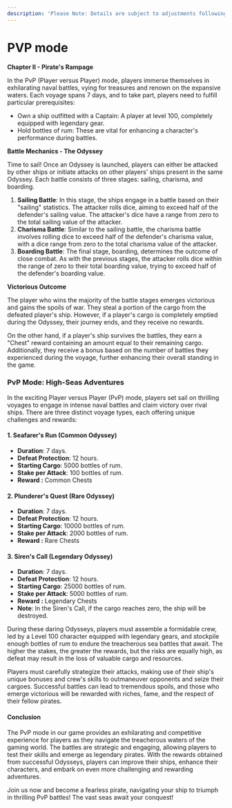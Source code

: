 ```yaml
---
description: 'Please Note: Details are subject to adjustments following balance reviews.'
---
```


# PVP mode

**Chapter II - Pirate's Rampage**

In the PvP (Player versus Player) mode, players immerse themselves in exhilarating naval battles, vying for treasures and renown on the expansive waters. Each voyage spans 7 days, and to take part, players need to fulfill particular prerequisites:

* Own a ship outfitted with a Captain: A player at level 100, completely equipped with legendary gear.
* Hold bottles of rum: These are vital for enhancing a character's performance during battles.

**Battle Mechanics - The Odyssey**

Time to sail! Once an Odyssey is launched, players can either be attacked by other ships or initiate attacks on other players' ships present in the same Odyssey. Each battle consists of three stages: sailing, charisma, and boarding.

1. **Sailing Battle**: In this stage, the ships engage in a battle based on their "sailing" statistics. The attacker rolls dice, aiming to exceed half of the defender's sailing value. The attacker's dice have a range from zero to the total sailing value of the attacker.
2. **Charisma Battle**: Similar to the sailing battle, the charisma battle involves rolling dice to exceed half of the defender's charisma value, with a dice range from zero to the total charisma value of the attacker.
3. **Boarding Battle**: The final stage, boarding, determines the outcome of close combat. As with the previous stages, the attacker rolls dice within the range of zero to their total boarding value, trying to exceed half of the defender's boarding value.

**Victorious Outcome**

The player who wins the majority of the battle stages emerges victorious and gains the spoils of war. They steal a portion of the cargo from the defeated player's ship. However, if a player's cargo is completely emptied during the Odyssey, their journey ends, and they receive no rewards.

On the other hand, if a player's ship survives the battles, they earn a "Chest" reward containing an amount equal to their remaining cargo. Additionally, they receive a bonus based on the number of battles they experienced during the voyage, further enhancing their overall standing in the game.

### PvP Mode: High-Seas Adventures

In the exciting Player versus Player (PvP) mode, players set sail on thrilling voyages to engage in intense naval battles and claim victory over rival ships. There are three distinct voyage types, each offering unique challenges and rewards:

#### 1. Seafarer's Run (Common Odyssey)

* **Duration**: 7 days.
* **Defeat Protection**: 12 hours.
* **Starting Cargo**: 5000 bottles of rum.
* **Stake per Attack**: 100 bottles of rum.
* **Reward :** Common Chests

#### 2. Plunderer's Quest (Rare Odyssey)

* **Duration**: 7 days.
* **Defeat Protection**: 12 hours.
* **Starting Cargo**: 10000 bottles of rum.
* **Stake per Attack**: 2000 bottles of rum.
* **Reward :** Rare Chests

#### 3. Siren's Call (Legendary Odyssey)

* **Duration**: 7 days.
* **Defeat Protection**: 12 hours.
* **Starting Cargo**: 25000 bottles of rum.
* **Stake per Attack**: 5000 bottles of rum.
* **Reward :** Legendary Chests
* **Note**: In the Siren's Call, if the cargo reaches zero, the ship will be destroyed.

During these daring Odysseys, players must assemble a formidable crew, led by a Level 100 character equipped with legendary gears, and stockpile enough bottles of rum to endure the treacherous sea battles that await. The higher the stakes, the greater the rewards, but the risks are equally high, as defeat may result in the loss of valuable cargo and resources.

Players must carefully strategize their attacks, making use of their ship's unique bonuses and crew's skills to outmaneuver opponents and seize their cargoes. Successful battles can lead to tremendous spoils, and those who emerge victorious will be rewarded with riches, fame, and the respect of their fellow pirates.

#### Conclusion

The PvP mode in our game provides an exhilarating and competitive experience for players as they navigate the treacherous waters of the gaming world. The battles are strategic and engaging, allowing players to test their skills and emerge as legendary pirates. With the rewards obtained from successful Odysseys, players can improve their ships, enhance their characters, and embark on even more challenging and rewarding adventures.

Join us now and become a fearless pirate, navigating your ship to triumph in thrilling PvP battles! The vast seas await your conquest!
